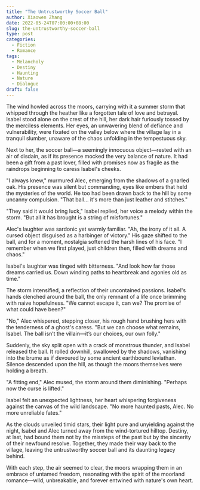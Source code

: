 ```yaml
---
title: "The Untrustworthy Soccer Ball"
author: Xiaowen Zhang
date: 2022-05-24T07:00:00+08:00
slug: the-untrustworthy-soccer-ball
type: post
categories:
  - Fiction
  - Romance
tags:
  - Melancholy
  - Destiny
  - Haunting
  - Nature
  - Dialogue
draft: false
---
```


The wind howled across the moors, carrying with it a summer storm that whipped through the heather like a forgotten tale of love and betrayal. Isabel stood alone on the crest of the hill, her dark hair furiously tossed by the merciless elements. Her eyes, an unwavering blend of defiance and vulnerability, were fixated on the valley below where the village lay in a tranquil slumber, unaware of the chaos unfolding in the tempestuous sky.

Next to her, the soccer ball—a seemingly innocuous object—rested with an air of disdain, as if its presence mocked the very balance of nature. It had been a gift from a past lover, filled with promises now as fragile as the raindrops beginning to caress Isabel's cheeks.

"I always knew," murmured Alec, emerging from the shadows of a gnarled oak. His presence was silent but commanding, eyes like embers that held the mysteries of the world. He too had been drawn back to the hill by some uncanny compulsion. "That ball... it's more than just leather and stitches."

"They said it would bring luck," Isabel replied, her voice a melody within the storm. "But all it has brought is a string of misfortunes."

Alec's laughter was sardonic yet warmly familiar. "Ah, the irony of it all. A cursed object disguised as a harbinger of victory." His gaze shifted to the ball, and for a moment, nostalgia softened the harsh lines of his face. "I remember when we first played, just children then, filled with dreams and chaos."

Isabel's laughter was tinged with bitterness. "And look how far those dreams carried us. Down winding paths to heartbreak and agonies old as time."

The storm intensified, a reflection of their uncontained passions. Isabel's hands clenched around the ball, the only remnant of a life once brimming with naive hopefulness. "We cannot escape it, can we? The promise of what could have been?"

"No," Alec whispered, stepping closer, his rough hand brushing hers with the tenderness of a ghost's caress. "But we can choose what remains, Isabel. The ball isn’t the villain—it’s our choices, our own folly."

Suddenly, the sky split open with a crack of monstrous thunder, and Isabel released the ball. It rolled downhill, swallowed by the shadows, vanishing into the brume as if devoured by some ancient earthbound leviathan. Silence descended upon the hill, as though the moors themselves were holding a breath.

"A fitting end," Alec mused, the storm around them diminishing. "Perhaps now the curse is lifted."

Isabel felt an unexpected lightness, her heart whispering forgiveness against the canvas of the wild landscape. "No more haunted pasts, Alec. No more unreliable fates."

As the clouds unveiled timid stars, their light pure and unyielding against the night, Isabel and Alec turned away from the wind-tortured hilltop. Destiny, at last, had bound them not by the missteps of the past but by the sincerity of their newfound resolve. Together, they made their way back to the village, leaving the untrustworthy soccer ball and its daunting legacy behind.

With each step, the air seemed to clear, the moors wrapping them in an embrace of untamed freedom, resonating with the spirit of the moorland romance—wild, unbreakable, and forever entwined with nature's own heart.